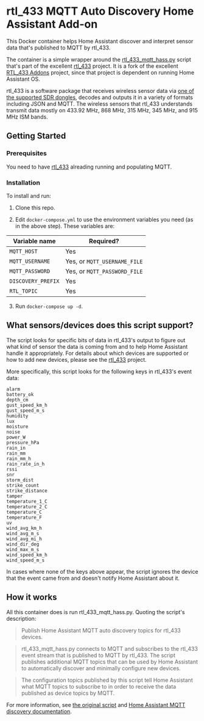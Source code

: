 # rtl_433 MQTT Auto Discovery Home Assistant Add-on

This Docker container helps Home Assistant discover and interpret sensor data that's published to MQTT by rtl_433. 

The container is a simple wrapper around the [rtl_433_mqtt_hass.py](https://github.com/merbanan/rtl_433/blob/a20cd1a62caa52dad97e4a99f8373b2fba3986d9/examples/rtl_433_mqtt_hass.py) script that's part of the excellent [rtl_433](https://github.com/merbanan/rtl_433) project. It is a fork of the excellent [RTL_433 Addons](https://github.com/pbkhrv/rtl_433-hass-addons) project, since that project is dependent on running Home Assistant OS. 

rtl_433 is a software package that receives wireless sensor data via [one of the supported SDR dongles](https://triq.org/rtl_433/HARDWARE.html), decodes and outputs it in a variety of formats including JSON and MQTT. The wireless sensors that rtl_433 understands transmit data mostly on 433.92 MHz, 868 MHz, 315 MHz, 345 MHz, and 915 MHz ISM bands.

## Getting Started

### Prerequisites

You need to have [rtl_433](https://github.com/merbanan/rtl_433) alreading running and populating MQTT. 

### Installation

To install and run:

 1. Clone this repo. 

 2. Edit `docker-compose.yml` to use the environment variables you need (as in the above step). These variables are:

 | Variable name | Required? |
 |---|---|
 | `MQTT_HOST` | Yes |
 | `MQTT_USERNAME` | Yes, or `MQTT_USERNAME_FILE` |
 | `MQTT_PASSWORD` | Yes, or `MQTT_PASSWORD_FILE` |
 | `DISCOVERY_PREFIX` | Yes |
 | `RTL_TOPIC` | Yes |

 3. Run `docker-compose up -d`.

## What sensors/devices does this script support?

The script looks for specific bits of data in rtl_433's output to figure out what kind of sensor the data is coming from and to help Home Assistant handle it appropriately. For details about which devices are supported or how to add new devices, please see the [rtl_433](https://github.com/merbanan/rtl_433) project. 

More specifically, this script looks for the following keys in rtl_433's event data:
```
alarm
battery_ok
depth_cm
gust_speed_km_h
gust_speed_m_s
humidity
lux
moisture
noise
power_W
pressure_hPa
rain_in
rain_mm
rain_mm_h
rain_rate_in_h
rssi
snr
storm_dist
strike_count
strike_distance
tamper
temperature_1_C
temperature_2_C
temperature_C
temperature_F
uv
wind_avg_km_h
wind_avg_m_s
wind_avg_mi_h
wind_dir_deg
wind_max_m_s
wind_speed_km_h
wind_speed_m_s
```

In cases where none of the keys above appear, the script ignores the device that the event came from and doesn't notify Home Assistant about it.

## How it works

All this container does is run rtl_433_mqtt_hass.py. Quoting the script's description:

> Publish Home Assistant MQTT auto discovery topics for rtl_433 devices.

> rtl_433_mqtt_hass.py connects to MQTT and subscribes to the rtl_433 event stream that is published to MQTT by rtl_433. The script publishes additional MQTT topics that can be used by Home Assistant to automatically discover and minimally configure new devices.

> The configuration topics published by this script tell Home Assistant what MQTT topics to subscribe to in order to receive the data published as device topics by MQTT.

For more information, see [the original script](https://github.com/merbanan/rtl_433/blob/a20cd1a62caa52dad97e4a99f8373b2fba3986d9/examples/rtl_433_mqtt_hass.py) and [Home Assistant MQTT discovery documentation](https://www.home-assistant.io/docs/mqtt/discovery/).
